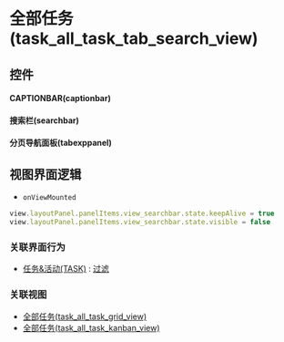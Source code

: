 # 全部任务(task_all_task_tab_search_view)  <!-- {docsify-ignore-all} -->



## 控件
#### CAPTIONBAR(captionbar)
#### 搜索栏(searchbar)
#### 分页导航面板(tabexppanel)

## 视图界面逻辑
* `onViewMounted`
```javascript
view.layoutPanel.panelItems.view_searchbar.state.keepAlive = true
view.layoutPanel.panelItems.view_searchbar.state.visible = false
```


### 关联界面行为
  * [任务&活动(TASK)](module/crm/task) : [过滤](module/crm/task#界面行为)

### 关联视图
  * [全部任务(task_all_task_grid_view)](app/view/task_all_task_grid_view)
  * [全部任务(task_all_task_kanban_view)](app/view/task_all_task_kanban_view)

<script>
 const { createApp } = Vue
  createApp({
    data() {
      return {

      }
    }
  }).use(ElementPlus).mount('#app')
</script>